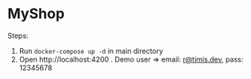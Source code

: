 # MyShop

Steps:

1. Run `docker-compose up -d` in main directory
2. Open http://localhost:4200 . Demo user => email: r@timis.dev, pass: 12345678
